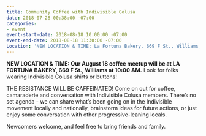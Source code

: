 ```yaml
---
title: Community Coffee with Indivisible Colusa
date: 2018-07-28 00:38:00 -07:00
categories:
- event
event-start-date: 2018-08-18 10:00:00 -07:00
event-end-date: 2018-08-18 11:30:00 -07:00
Location: 'NEW LOCATION & TIME: La Fortuna Bakery, 669 F St., Williams, CA'
---
```


**NEW LOCATION & TIME: Our August 18 coffee meetup will be at LA FORTUNA BAKERY, 669 F St., Williams at 10:00 AM.** Look for folks wearing Indivisible Colusa shirts or buttons! 

THE RESISTANCE WILL BE CAFFEINATED! Come on out for coffee, camaraderie and conversation with Indivisible Colusa members. There’s no set agenda - we can share what’s been going on in the Indivisible movement locally and nationally, brainstorm ideas for future actions, or just enjoy some conversation with other progressive-leaning locals.

Newcomers welcome, and feel free to bring friends and family.